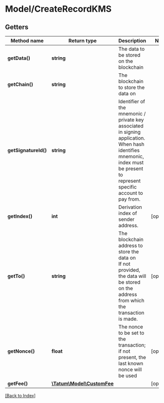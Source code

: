# Model/CreateRecordKMS

## Getters

Method name | Return type | Description | Notes
------------ | ------------- | ------------- | -------------
**getData()** | **string** | The data to be stored on the blockchain |
**getChain()** | **string** | The blockchain to store the data on |
**getSignatureId()** | **string** | Identifier of the mnemonic / private key associated in signing application. When hash identifies mnemonic, index must be present to represent specific account to pay from. |
**getIndex()** | **int** | Derivation index of sender address. | [optional]
**getTo()** | **string** | The blockchain address to store the data on<br/>If not provided, the data will be stored on the address from which the transaction is made. | [optional]
**getNonce()** | **float** | The nonce to be set to the transaction; if not present, the last known nonce will be used | [optional]
**getFee()** | [**\Tatum\Model\CustomFee**](CustomFee.md) |  | [optional]

[[Back to Index]](../index.md)
